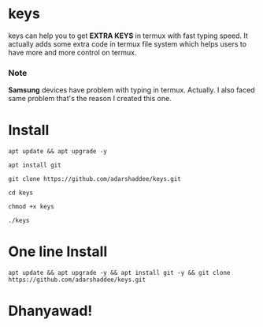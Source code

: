 # keys
keys can help you to get <b>EXTRA KEYS</b> in termux with fast typing speed. It actually adds some extra code in termux file system which helps users to have more and more control on termux. 

### Note
<b>Samsung</b> devices have problem with typing in termux. Actually. I also faced same problem that's the reason I created this one. 

# Install
```
apt update && apt upgrade -y
```

```
apt install git
```

```
git clone https://github.com/adarshaddee/keys.git
```

```
cd keys
```

```
chmod +x keys
```

```
./keys
```

# One line Install
```
apt update && apt upgrade -y && apt install git -y && git clone https://github.com/adarshaddee/keys.git
```

# Dhanyawad!
